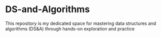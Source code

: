 # DS-and-Algorithms
This repository is my dedicated space for mastering data structures and algorithms (DS&amp;A) through hands-on exploration and practice
